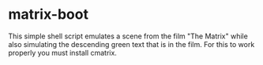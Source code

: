 # matrix-boot
This simple shell script emulates a scene from the film "The Matrix" while also simulating the descending green text that is in the film. For this to work properly you must install cmatrix.
